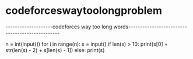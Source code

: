 # codeforceswaytoolongproblem
--------------------codeforces way too long words------------------------------------------------

n = int(input())
for i in range(n):
	s = input()
	if len(s) > 10:
		print(s[0] + str(len(s) - 2) + s[len(s) - 1])
	else:
		print(s)
